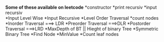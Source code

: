 
**Some of these available on leetcode**
*constructor 
*print recursiv
*input recursiv  
*Input Level Wise
*Input Recursive
*Level Order Traversal
*count nodes
*Inorder Traversal ===> LDR
*Preorder Traversal ===>DLR
*Postorder Traversal ===>LRD
*MaxDepth of BT || Hieght of binary Tree
*Symmetric Binary Tree
*Find Node
*MinValue
*Count leaf nodes

